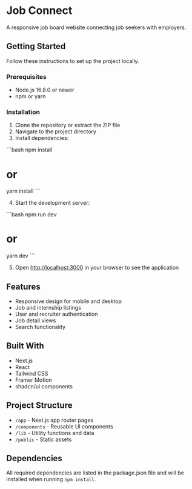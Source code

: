 # Job Connect

A responsive job board website connecting job seekers with employers.

## Getting Started

Follow these instructions to set up the project locally.

### Prerequisites

- Node.js 16.8.0 or newer
- npm or yarn

### Installation

1. Clone the repository or extract the ZIP file
2. Navigate to the project directory
3. Install dependencies:

\`\`\`bash
npm install
# or
yarn install
\`\`\`

4. Start the development server:

\`\`\`bash
npm run dev
# or
yarn dev
\`\`\`

5. Open [http://localhost:3000](http://localhost:3000) in your browser to see the application

## Features

- Responsive design for mobile and desktop
- Job and internship listings
- User and recruiter authentication
- Job detail views
- Search functionality

## Built With

- Next.js
- React
- Tailwind CSS
- Framer Motion
- shadcn/ui components

## Project Structure

- `/app` - Next.js app router pages
- `/components` - Reusable UI components
- `/lib` - Utility functions and data
- `/public` - Static assets

## Dependencies

All required dependencies are listed in the package.json file and will be installed when running `npm install`.
